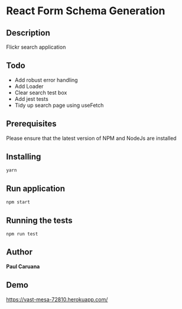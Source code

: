 # React Form Schema Generation

## Description

Flickr search application
 
## Todo

- Add robust error handling
- Add Loader
- Clear search test box
- Add jest tests
- Tidy up search page using useFetch
 
## Prerequisites

Please ensure that the latest version of NPM and NodeJs are installed 

## Installing

```
yarn 
```

## Run application

```
npm start
```

## Running the tests
```
npm run test
```

## Author

**Paul Caruana** 

## Demo
https://vast-mesa-72810.herokuapp.com/